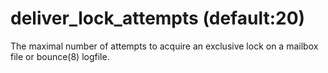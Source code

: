 # deliver_lock_attempts (default:20) 


The maximal number of attempts to acquire an exclusive lock on a
mailbox file or bounce(8) logfile.



